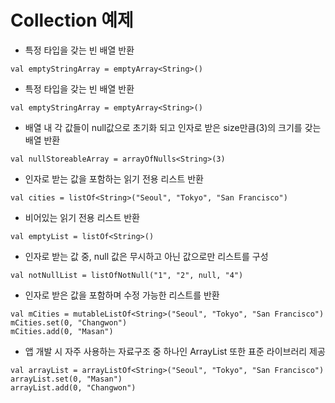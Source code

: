 # Collection 예제

* 특정 타입을 갖는 빈 배열 반환
```
val emptyStringArray = emptyArray<String>()
```

* 특정 타입을 갖는 빈 배열 반환
```
val emptyStringArray = emptyArray<String>()
```

* 배열 내 각 값들이 null값으로 초기화 되고 인자로 받은 size만큼(3)의 크기를 갖는 배열 반환
```
val nullStoreableArray = arrayOfNulls<String>(3)
```

* 인자로 받는 값을 포함하는 읽기 전용 리스트 반환
```
val cities = listOf<String>("Seoul", "Tokyo", "San Francisco")
```

* 비어있는 읽기 전용 리스트 반환
```
val emptyList = listOf<String>()
```

* 인자로 받는 값 중, null 값은 무시하고 아닌 값으로만 리스트를 구성
```
val notNullList = listOfNotNull("1", "2", null, "4")
```

* 인자로 받은 값을 포함하며 수정 가능한 리스트를 반환
```
val mCities = mutableListOf<String>("Seoul", "Tokyo", "San Francisco")
mCities.set(0, "Changwon")
mCities.add(0, "Masan")
```

* 앱 개발 시 자주 사용하는 자료구조 중 하나인 ArrayList 또한 표준 라이브러리 제공
```
val arrayList = arrayListOf<String>("Seoul", "Tokyo", "San Francisco")
arrayList.set(0, "Masan")
arrayList.add(0, "Changwon")
```
